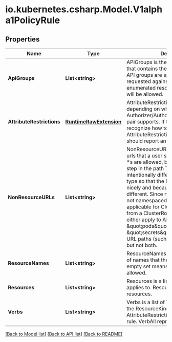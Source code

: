# io.kubernetes.csharp.Model.V1alpha1PolicyRule
## Properties

Name | Type | Description | Notes
------------ | ------------- | ------------- | -------------
**ApiGroups** | **List&lt;string&gt;** | APIGroups is the name of the APIGroup that contains the resources.  If multiple API groups are specified, any action requested against one of the enumerated resources in any API group will be allowed. | [optional] 
**AttributeRestrictions** | [**RuntimeRawExtension**](RuntimeRawExtension.md) | AttributeRestrictions will vary depending on what the Authorizer/AuthorizationAttributeBuilder pair supports. If the Authorizer does not recognize how to handle the AttributeRestrictions, the Authorizer should report an error. | [optional] 
**NonResourceURLs** | **List&lt;string&gt;** | NonResourceURLs is a set of partial urls that a user should have access to.  *s are allowed, but only as the full, final step in the path This name is intentionally different than the internal type so that the DefaultConvert works nicely and because the ordering may be different. Since non-resource URLs are not namespaced, this field is only applicable for ClusterRoles referenced from a ClusterRoleBinding. Rules can either apply to API resources (such as \&quot;pods\&quot; or \&quot;secrets\&quot;) or non-resource URL paths (such as \&quot;/api\&quot;),  but not both. | [optional] 
**ResourceNames** | **List&lt;string&gt;** | ResourceNames is an optional white list of names that the rule applies to.  An empty set means that everything is allowed. | [optional] 
**Resources** | **List&lt;string&gt;** | Resources is a list of resources this rule applies to.  ResourceAll represents all resources. | [optional] 
**Verbs** | **List&lt;string&gt;** | Verbs is a list of Verbs that apply to ALL the ResourceKinds and AttributeRestrictions contained in this rule.  VerbAll represents all kinds. | 

[[Back to Model list]](../README.md#documentation-for-models) [[Back to API list]](../README.md#documentation-for-api-endpoints) [[Back to README]](../README.md)

